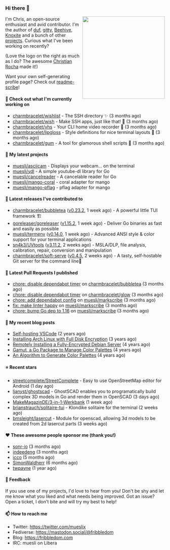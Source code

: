 ### Hi there 👋

<img align="right" src="https://raw.githubusercontent.com/muesli/muesli/master/assets/termenv.png" width="260">

I'm Chris, an open-source enthusiast and avid contributor. I'm the author of [duf](https://github.com/muesli/duf),
[gitty](https://github.com/muesli/gitty), [Beehive](https://github.com/muesli/beehive), [Knoxite](https://github.com/knoxite/knoxite)
 and a bunch of other [projects](https://fribbledom.com/projects/). Curious what I've been working on recently?

(Love the logo on the right as much as I do? The awesome [Christian Rocha](https://github.com/meowgorithm/) made it!)

Want your own self-generating profile page? Check out [readme-scribe](https://github.com/muesli/readme-scribe)!

#### 👷 Check out what I'm currently working on

- [charmbracelet/wishlist](https://github.com/charmbracelet/wishlist) - The SSH directory ✨ (3 months ago)
- [charmbracelet/wish](https://github.com/charmbracelet/wish) - Make SSH apps, just like that! 💫 (3 months ago)
- [charmbracelet/vhs](https://github.com/charmbracelet/vhs) - Your CLI home video recorder 📼 (3 months ago)
- [charmbracelet/lipgloss](https://github.com/charmbracelet/lipgloss) - Style definitions for nice terminal layouts 👄 (3 months ago)
- [charmbracelet/gum](https://github.com/charmbracelet/gum) - A tool for glamorous shell scripts 🎀 (3 months ago)

#### 🌱 My latest projects

- [muesli/asciicam](https://github.com/muesli/asciicam) - Displays your webcam... on the terminal
- [muesli/ydl](https://github.com/muesli/ydl) - A simple youtube-dl library for Go
- [muesli/cancelreader](https://github.com/muesli/cancelreader) - A cancelable reader for Go
- [muesli/mango-coral](https://github.com/muesli/mango-coral) - coral adapter for mango
- [muesli/mango-pflag](https://github.com/muesli/mango-pflag) - pflag adapter for mango

#### 🔭 Latest releases I've contributed to

- [charmbracelet/bubbletea](https://github.com/charmbracelet/bubbletea) ([v0.23.2](https://github.com/charmbracelet/bubbletea/releases/tag/v0.23.2), 1 week ago) - A powerful little TUI framework 🏗
- [goreleaser/goreleaser](https://github.com/goreleaser/goreleaser) ([v1.15.2](https://github.com/goreleaser/goreleaser/releases/tag/v1.15.2), 1 week ago) - Deliver Go binaries as fast and easily as possible
- [muesli/termenv](https://github.com/muesli/termenv) ([v0.14.0](https://github.com/muesli/termenv/releases/tag/v0.14.0), 1 week ago) - Advanced ANSI style &amp; color support for your terminal applications
- [sn4k3/UVtools](https://github.com/sn4k3/UVtools) ([v3.11.2](https://github.com/sn4k3/UVtools/releases/tag/v3.11.2), 2 weeks ago) - MSLA/DLP, file analysis, calibration, repair, conversion and manipulation
- [charmbracelet/soft-serve](https://github.com/charmbracelet/soft-serve) ([v0.4.5](https://github.com/charmbracelet/soft-serve/releases/tag/v0.4.5), 2 weeks ago) - A tasty, self-hostable Git server for the command line🍦

#### 🔨 Latest Pull Requests I published

- [chore: disable dependabot timer](https://github.com/charmbracelet/bubbletea/pull/608) on [charmbracelet/bubbletea](https://github.com/charmbracelet/bubbletea) (3 months ago)
- [chore: disable dependabot timer](https://github.com/charmbracelet/glow/pull/419) on [charmbracelet/glow](https://github.com/charmbracelet/glow) (3 months ago)
- [chore: add dependabot config](https://github.com/muesli/markscribe/pull/55) on [muesli/markscribe](https://github.com/muesli/markscribe) (3 months ago)
- [fix: make linter happy](https://github.com/muesli/markscribe/pull/54) on [muesli/markscribe](https://github.com/muesli/markscribe) (3 months ago)
- [chore: bump Go dep to 1.16](https://github.com/muesli/markscribe/pull/53) on [muesli/markscribe](https://github.com/muesli/markscribe) (3 months ago)

#### 📜 My recent blog posts

- [Self-hosting VSCode](https://fribbledom.com/posts/selfhosting-vscode/) (2 years ago)
- [Installing Arch Linux with Full Disk Encryption](https://fribbledom.com/posts/encrypted-arch-install/) (3 years ago)
- [Remotely Installing a Fully-Encrypted Debian Server](https://fribbledom.com/posts/encrypted-remote-debian-install/) (4 years ago)
- [Gamut, a Go Package to Manage Color Palettes](https://fribbledom.com/posts/gamut-package-to-handle-color-palettes/) (4 years ago)
- [An Algorithm to Generate Color Palettes](https://fribbledom.com/posts/an-algorithm-to-generate-color-palettes/) (4 years ago)

#### ⭐ Recent stars

- [streetcomplete/StreetComplete](https://github.com/streetcomplete/StreetComplete) - Easy to use OpenStreetMap editor for Android (1 day ago)
- [ljanyst/ghostscad](https://github.com/ljanyst/ghostscad) - GhostSCAD enables you to programatically build complex 3D models in Go and render them in OpenSCAD (3 days ago)
- [MakeMagazinDE/3-in-1-Werkbank](https://github.com/MakeMagazinDE/3-in-1-Werkbank) (1 week ago)
- [brianstrauch/solitaire-tui](https://github.com/brianstrauch/solitaire-tui) - Klondike solitaire for the terminal (2 weeks ago)
- [bmsleight/lasercut](https://github.com/bmsleight/lasercut) - Module for openscad, allowing 3d models to be created from 2d lasercut parts (3 weeks ago)

#### ❤️ These awesome people sponsor me (thank you!)

- [sonr-io](https://github.com/sonr-io) (3 months ago)
- [indeedeng](https://github.com/indeedeng) (3 months ago)
- [icco](https://github.com/icco) (5 months ago)
- [SimonWaldherr](https://github.com/SimonWaldherr) (6 months ago)
- [twpayne](https://github.com/twpayne) (1 year ago)

#### 💬 Feedback

If you use one of my projects, I'd love to hear from you! Don't be shy and let me know what you liked
and what needs being improved. Got an issue? Open a ticket, I don't bite and will try my best to help!

#### 📫 How to reach me

- Twitter: https://twitter.com/mueslix
- Fediverse: https://mastodon.social/@fribbledom
- Blog: https://fribbledom.com
- IRC: muesli on Libera
